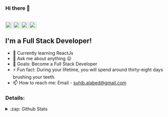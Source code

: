 ### Hi there 👋


<style>
.icon{
  color:#51c4d3
  }
</style>

<br/>
<a href="#">
  <img align="left" class="icon" alt="Prashant Gaikwad | Twitter" width="22px" src="https://cdn.jsdelivr.net/npm/simple-icons@v3/icons/twitter.svg" />
</a>
<a href="https://in.linkedin.com/in/suheib-alabed">
  <img align="left" style="color:#51c4d3" alt="Prashant's LinkdeIN" width="22px" src="https://cdn.jsdelivr.net/npm/simple-icons@v3/icons/linkedin.svg" />
</a>
<a href="https://www.instagram.com/suheib_98/">
  <img align="left" style="color:#51c4d3" alt="Prashant's Instagram" width="22px" src="https://cdn.jsdelivr.net/npm/simple-icons@v3/icons/instagram.svg" />
</a>
<a href="https://www.youtube.com/channel/UCY9lxoPpv2zMOuinWYzb1xA?view_as=subscriber">
  <img align="left"  style="color:#51c4d3"alt="Prashant's Youtube" width="22px" src="https://cdn.jsdelivr.net/npm/simple-icons@v3/icons/youtube.svg" />
</a>
<br />

## I'm a Full Stack Developer!

- 🌱 Currently learning ReactJs
- 💬 Ask me about anything 😛
- 🥅 Goals: Become a Full Stack Developer
- ⚡ Fun fact: During your lifetime, you will spend around thirty-eight days brushing your teeth.
- 📫 How to reach me: Email - suhib.alabed@gmail.com

### Details:
<details>
  <summary>:zap: Github Stats</summary>
  <img align="left" alt="Suheib Github Stats" src="https://github-readme-stats.codestackr.vercel.app/api?username=SuheibAlabed&show_icons=true&hide_border=true" />
</details>

